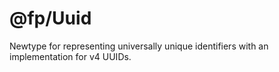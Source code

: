 # @fp/Uuid

Newtype for representing universally unique identifiers with an implementation for v4 UUIDs.
